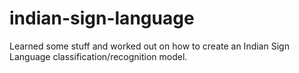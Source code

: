 # indian-sign-language
Learned some stuff and worked out on how to create an Indian Sign Language classification/recognition model.
